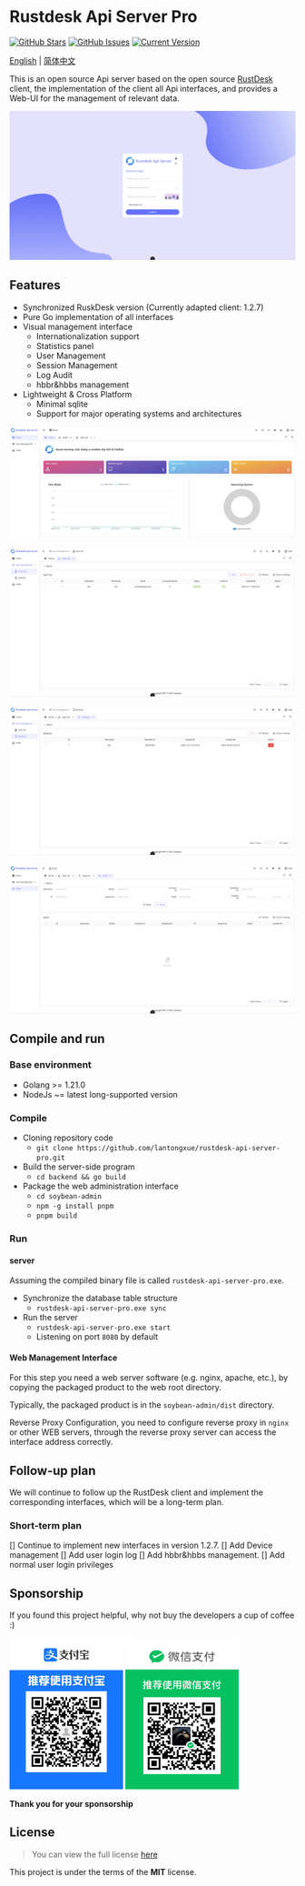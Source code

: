 Rustdesk Api Server Pro
============
[![GitHub Stars](https://img.shields.io/github/stars/lantongxue/rustdesk-api-server-pro.svg)](https://github.com/lantongxue/rustdesk-api-server-pro/stargazers) [![GitHub Issues](https://img.shields.io/github/issues/lantongxue/rustdesk-api-server-pro.svg)](https://github.com/IgorAntun/node-chat/issues) [![Current Version](https://img.shields.io/badge/version-1.2.7-green.svg)](https://github.com/lantongxue/rustdesk-api-server-pro)

[English](https://github.com/rustdesk/rustdesk) | [简体中文](https://github.com/lantongxue/rustdesk-api-server-pro/blob/main/README_CN.md)

This is an open source Api server based on the open source [RustDesk](https://github.com/rustdesk/rustdesk) client, the implementation of the client all Api interfaces, and provides a Web-UI for the management of relevant data.

![Preview](./img/login.png)

## Features
- Synchronized RuskDesk version (Currently adapted client: 1.2.7)
- Pure Go implementation of all interfaces
- Visual management interface
    - Internationalization support
    - Statistics panel
    - User Management
    - Session Management
    - Log Audit
    - hbbr&hbbs management
- Lightweight & Cross Platform
    - Minimal sqlite
    - Support for major operating systems and architectures

![Dashboard](./img/dashboard.png)

![Users](./img/users.png)

![Sessions](./img/sessions.png)

![Audit](./img/audit.png)

## Compile and run
### Base environment
- Golang >= 1.21.0
- NodeJs ~= latest long-supported version

### Compile
- Cloning repository code
    - `git clone https://github.com/lantongxue/rustdesk-api-server-pro.git`
- Build the server-side program
    - `cd backend && go build`
- Package the web administration interface
    - `cd soybean-admin`
    - `npm -g install pnpm`
    - `pnpm build`

### Run

#### server
Assuming the compiled binary file is called `rustdesk-api-server-pro.exe`.
- Synchronize the database table structure
    - `rustdesk-api-server-pro.exe sync`
- Run the server
    - `rustdesk-api-server-pro.exe start`
    - Listening on port `8080` by default

#### Web Management Interface
For this step you need a web server software (e.g. nginx, apache, etc.), by copying the packaged product to the web root directory.

Typically, the packaged product is in the `soybean-admin/dist` directory.

Reverse Proxy Configuration, you need to configure reverse proxy in `nginx` or other WEB servers, through the reverse proxy server can access the interface address correctly.

## Follow-up plan
We will continue to follow up the RustDesk client and implement the corresponding interfaces, which will be a long-term plan.
### Short-term plan
[] Continue to implement new interfaces in version 1.2.7.
[] Add Device management
[] Add user login log
[] Add hbbr&hbbs management.
[] Add normal user login privileges

## Sponsorship

If you found this project helpful, why not buy the developers a cup of coffee :)

<img src="./soybean-admin/src/assets/imgs/alipay.png" style="height: auto !important;width: 200px;" />
<img src="./soybean-admin/src/assets/imgs/wechat.png" style="height: auto !important;width: 200px;" />

**Thank you for your sponsorship**

## License
>You can view the full license [here](https://github.com/lantongxue/rustdesk-api-server-pro/blob/master/LICENSE)

This project is under the terms of the **MIT** license.